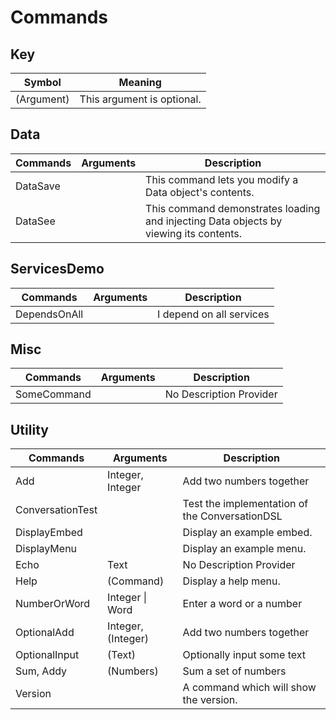 # Commands

## Key
| Symbol     | Meaning                    |
| ---------- | -------------------------- |
| (Argument) | This argument is optional. |

## Data
| Commands | Arguments | Description                                                                           |
| -------- | --------- | ------------------------------------------------------------------------------------- |
| DataSave | <none>    | This command lets you modify a Data object's contents.                                |
| DataSee  | <none>    | This command demonstrates loading and injecting Data objects by viewing its contents. |

## ServicesDemo
| Commands     | Arguments | Description              |
| ------------ | --------- | ------------------------ |
| DependsOnAll | <none>    | I depend on all services |

## Misc
| Commands    | Arguments | Description             |
| ----------- | --------- | ----------------------- |
| SomeCommand | <none>    | No Description Provider |

## Utility
| Commands         | Arguments          | Description                                    |
| ---------------- | ------------------ | ---------------------------------------------- |
| Add              | Integer, Integer   | Add two numbers together                       |
| ConversationTest | <none>             | Test the implementation of the ConversationDSL |
| DisplayEmbed     | <none>             | Display an example embed.                      |
| DisplayMenu      | <none>             | Display an example menu.                       |
| Echo             | Text               | No Description Provider                        |
| Help             | (Command)          | Display a help menu.                           |
| NumberOrWord     | Integer \| Word    | Enter a word or a number                       |
| OptionalAdd      | Integer, (Integer) | Add two numbers together                       |
| OptionalInput    | (Text)             | Optionally input some text                     |
| Sum, Addy        | (Numbers)          | Sum a set of numbers                           |
| Version          | <none>             | A command which will show the version.         |

